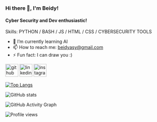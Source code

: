 ### Hi there 👋, I'm Beidy!
#### Cyber Security and Dev enthusiastic!

Skills: PYTHON / BASH / JS / HTML / CSS / CYBERSECURITY TOOLS

- 🌱 I’m currently learning AI 
- 📫 How to reach me: beidyasy@gmail.com 
- ⚡ Fun fact: I can draw you :) 


[<img src='https://cdn.jsdelivr.net/npm/simple-icons@3.0.1/icons/github.svg' alt='github' height='40'>](https://github.com/beidysy)  [<img src='https://cdn.jsdelivr.net/npm/simple-icons@3.0.1/icons/linkedin.svg' alt='linkedin' height='40'>](https://www.linkedin.com/in/ahmadou-beidy-sy/)  [<img src='https://cdn.jsdelivr.net/npm/simple-icons@3.0.1/icons/instagram.svg' alt='instagram' height='40'>](https://www.instagram.com/_beidysy/)  

[![Top Langs](https://github-readme-stats.vercel.app/api/top-langs/?username=beidysy)](https://github.com/anuraghazra/github-readme-stats)

![GitHub stats](https://github-readme-stats.vercel.app/api?username=beidysy&show_icons=true)  

![GitHub Activity Graph](https://activity-graph.herokuapp.com/graph?username=beidysy)  

![Profile views](https://gpvc.arturio.dev/beidysy)  
